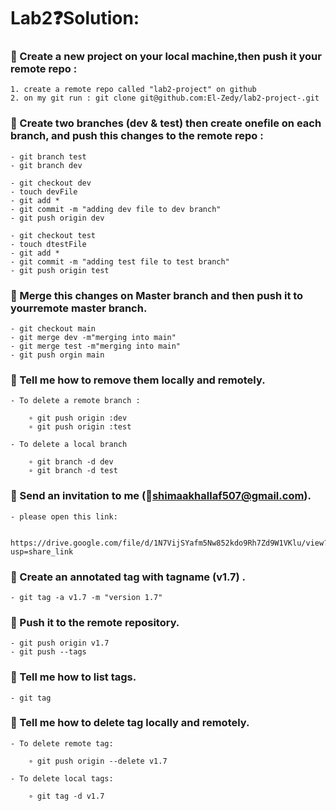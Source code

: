 # Lab2:question:Solution:

### :white_square_button: Create a new project on your local machine,then push it your remote repo :
	
	1. create a remote repo called "lab2-project" on github 
	2. on my git run : git clone git@github.com:El-Zedy/lab2-project-.git
	
### :white_square_button: Create two branches (dev & test) then create onefile on each branch, and push this changes to the remote repo :
	
	- git branch test
	- git branch dev
	
	- git checkout dev
	- touch devFile
	- git add *
	- git commit -m "adding dev file to dev branch"
	- git push origin dev
	
	- git checkout test
	- touch dtestFile
	- git add *
	- git commit -m "adding test file to test branch"
	- git push origin test
	
### :white_square_button: Merge this changes on Master branch and then push it to yourremote master branch.

	- git checkout main
	- git merge dev -m"merging into main"
	- git merge test -m"merging into main"
	- git push orgin main
	
### :white_square_button: Tell me how to remove them locally and remotely.

	- To delete a remote branch :
	
		∘ git push origin :dev
		∘ git push origin :test
		
	- To delete a local branch
	
		∘ git branch -d dev
		∘ git branch -d test	
	
### :white_square_button: Send an invitation to me (:email:shimaakhallaf507@gmail.com).

	- please open this link:
	
		 https://drive.google.com/file/d/1N7VijSYafm5Nw852kdo9Rh7Zd9W1VKlu/view?usp=share_link
		 
 

### :white_square_button: Create an annotated tag with tagname (v1.7) .
	
	- git tag -a v1.7 -m "version 1.7"
	
### :white_square_button: Push it to the remote repository.

	- git push origin v1.7 
	- git push --tags
	
### :white_square_button: Tell me how to list tags.
	
	- git tag 
	
### :white_square_button: Tell me how to delete tag locally and remotely.

	- To delete remote tag:
	
		∘ git push origin --delete v1.7
		
	- To delete local tags:
	
		∘ git tag -d v1.7
				
	

